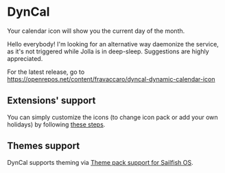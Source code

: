 # DynCal

Your calendar icon will show you the current day of the month.

Hello everybody! I'm looking for an alternative way daemonize the service, as it's not triggered while Jolla is in deep-sleep. Suggestions are highly appreciated.

For the latest release, go to https://openrepos.net/content/fravaccaro/dyncal-dynamic-calendar-icon

## Extensions' support

You can simply customize the icons (to change icon pack or add your own holidays) by following [these steps](https://github.com/fravaccaro/harbour-dyncal/wiki/Extensions).

## Themes support

DynCal supports theming via [Theme pack support for Sailfish OS](https://github.com/fravaccaro/harbour-themepacksupport/wiki).

